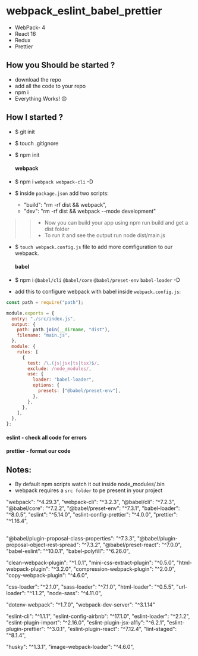 # webpack_eslint_babel_prettier

- WebPack- 4
- React 16
- Redux
- Prettier

## How you Should be started ?

- download the repo
- add all the code to your repo
- npm i
- Everything Works! 😍

## How I started ?

- \$ git init
- \$ touch .gitignore
- \$ npm init
  #### webpack
- \$ npm i `webpack webpack-cli` -D
- \$ inside `package.json` add two scripts:

  - "build": "rm -rf dist && webpack",
  - "dev": "rm -rf dist && webpack --mode development"

> > - Now you can build your app using npm run build and get a dist folder
> > - To run it and see the output run node dist/main.js

- \$ `touch webpack.config.js` file to add more comfiguration to our webpack.

  #### babel

- \$ npm i `@babel/cli` `@babel/core` `@babel/preset-env` `babel-loader` -D
- add this to configure webpack with babel inside `webpack.config.js`:

```js
const path = require("path");

module.exports = {
  entry: "./src/index.js",
  output: {
    path: path.join(__dirname, "dist"),
    filename: "main.js",
  },
  module: {
    rules: [
      {
        test: /\.(js|jsx|ts|tsx)$/,
        exclude: /node_modules/,
        use: {
          loader: "babel-loader",
          options: {
            presets: ["@babel/preset-env"],
          },
        },
      },
    ],
  },
};
```

#### eslint - check all code for errors

#### prettier - format our code

## Notes:

- By default npm scripts watch it out inside node_modules/.bin
- webpack requires a `src folder` to pe present in your project

"webpack": "^4.29.3",
"webpack-cli": "^3.2.3",
"@babel/cli": "^7.2.3",
"@babel/core": "^7.2.2",
"@babel/preset-env": "^7.3.1",
"babel-loader": "^8.0.5",
"eslint": "^5.14.0",
"eslint-config-prettier": "^4.0.0",
"prettier": "^1.16.4",

##

"@babel/plugin-proposal-class-properties": "^7.3.3",
"@babel/plugin-proposal-object-rest-spread": "^7.3.2",
"@babel/preset-react": "^7.0.0",
"babel-eslint": "^10.0.1",
"babel-polyfill": "^6.26.0",

"clean-webpack-plugin": "^1.0.1",
"mini-css-extract-plugin": "^0.5.0",
"html-webpack-plugin": "^3.2.0",
"compression-webpack-plugin": "^2.0.0",
"copy-webpack-plugin": "^4.6.0",

"css-loader": "^2.1.0",
"sass-loader": "^7.1.0",
"html-loader": "^0.5.5",
"url-loader": "^1.1.2",
"node-sass": "^4.11.0",

"dotenv-webpack": "^1.7.0",
"webpack-dev-server": "^3.1.14"

"eslint-cli": "^1.1.1",
"eslint-config-airbnb": "^17.1.0",
"eslint-loader": "^2.1.2",
"eslint-plugin-import": "^2.16.0",
"eslint-plugin-jsx-a11y": "^6.2.1",
"eslint-plugin-prettier": "^3.0.1",
"eslint-plugin-react": "^7.12.4",
"lint-staged": "^8.1.4",

"husky": "^1.3.1",
"image-webpack-loader": "^4.6.0",
